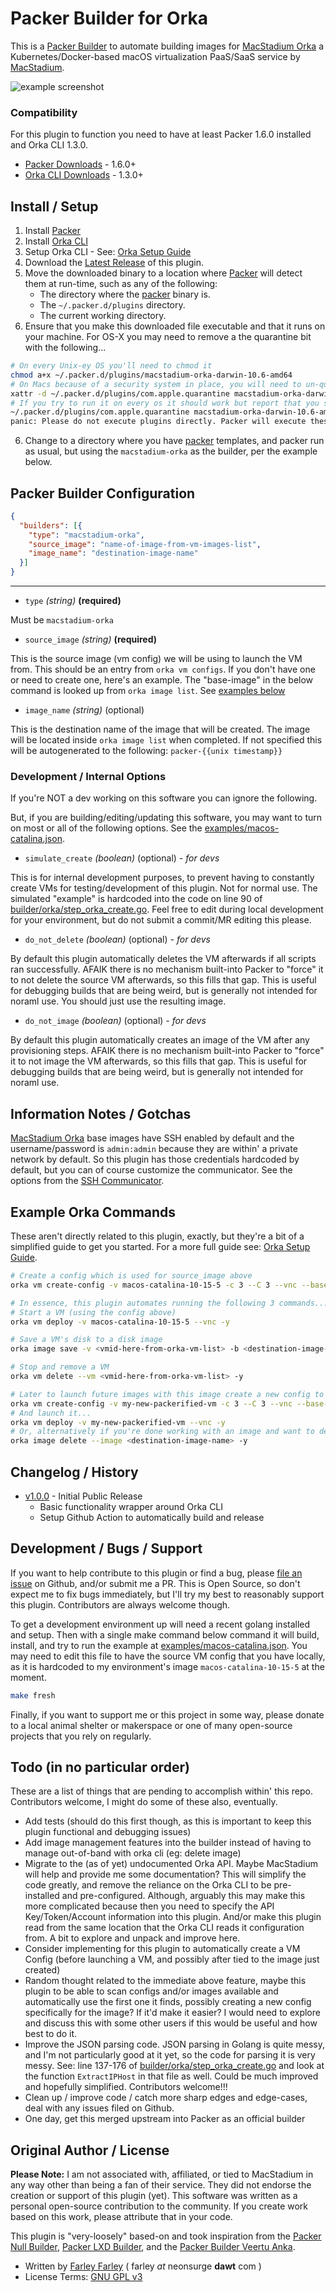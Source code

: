 # Packer Builder for Orka

This is a [Packer Builder] to automate building images for [MacStadium Orka] a Kubernetes/Docker-based macOS virtualization PaaS/SaaS service by [MacStadium].

![example screenshot](./images/screenshot1.jpg)

### Compatibility

For this plugin to function you need to have at least Packer 1.6.0 installed and Orka CLI 1.3.0.

 * [Packer Downloads] - 1.6.0+
 * [Orka CLI Downloads] - 1.3.0+

## Install / Setup

1. Install [Packer](https://www.packer.io/downloads.html)
2. Install [Orka CLI](https://orkadocs.macstadium.com/docs/downloads)
3. Setup Orka CLI - See: [Orka Setup Guide]
3. Download the [Latest Release] of this plugin.
4. Move the downloaded binary to a location where [Packer] will detect them at run-time, such as any of the following:
    * The directory where the [packer] binary is.
    * The `~/.packer.d/plugins` directory.
    * The current working directory.
5. Ensure that you make this downloaded file executable and that it runs on your machine.  For OS-X you may need to remove a the quarantine bit with the following...
```bash
# On every Unix-ey OS you'll need to chmod it
chmod a+x ~/.packer.d/plugins/macstadium-orka-darwin-10.6-amd64
# On Macs because of a security system in place, you will need to un-quarantine it
xattr -d ~/.packer.d/plugins/com.apple.quarantine macstadium-orka-darwin-10.6-amd64
# If you try to run it on every os it should work but report that you shouldn't run plugins directly
~/.packer.d/plugins/com.apple.quarantine macstadium-orka-darwin-10.6-amd64
panic: Please do not execute plugins directly. Packer will execute these for you.
```
6. Change to a directory where you have [packer] templates, and packer run as usual, but using the `macstadium-orka` as the builder, per the example below.

## Packer Builder Configuration

```json
{
  "builders": [{
    "type": "macstadium-orka",
    "source_image": "name-of-image-from-vm-images-list",
    "image_name": "destination-image-name"
  }]
}
```
---

* `type` _(string)_ **(required)**

Must be `macstadium-orka`

* `source_image` _(string)_ **(required)**

This is the source image (vm config) we will be using to launch the VM from.  This should be an entry from `orka vm configs`.  If you don't have one or need to create one, here's an example.  The "base-image" in the below command is looked up from `orka image list`.  See [examples below](#Example-Commands)

* `image_name` _(string)_ (optional)

This is the destination name of the image that will be created.  The image will be located inside `orka image list` when completed.  If not specified this will be autogenerated to the following: `packer-{{unix timestamp}}`

### Development / Internal Options

If you're NOT a dev working on this software you can ignore the following.

But, if you are building/editing/updating this software, you may want to turn on most or all of the following options.  See the [examples/macos-catalina.json](./examples/macos-catalina.json).

* `simulate_create` _(boolean)_ (optional) _*- for devs*_

This is for internal development purposes, to prevent having to constantly create VMs for testing/development of this plugin.  Not for normal use.  The simulated "example" is hardcoded into the code on line 90 of [builder/orka/step_orka_create.go](./builder/orka/step_orka_create.go).  Feel free to edit during local development for your environment, but do not submit a commit/MR editing this please.

* `do_not_delete` _(boolean)_ (optional) _*- for devs*_

By default this plugin automatically deletes the VM afterwards if all scripts ran successfully.  AFAIK there is no mechanism built-into Packer to "force" it to not delete the source VM afterwards, so this fills that gap.  This is useful for debugging builds that are being weird, but is generally not intended for noraml use.  You should just use the resulting image.

* `do_not_image` _(boolean)_ (optional) _*- for devs*_

By default this plugin automatically creates an image of the VM after any provisioning steps.  AFAIK there is no mechanism built-into Packer to "force" it to not image the VM afterwards, so this fills that gap.  This is useful for debugging builds that are being weird, but is generally not intended for noraml use.


## Information Notes / Gotchas

[MacStadium Orka] base images have SSH enabled by default and the username/password is `admin:admin` because they are within' a private network by default.  So this plugin has those credentials hardcoded by default, but you can of course customize the communicator.  See the options from the [SSH Communicator].

## Example Orka Commands

These aren't directly related to this plugin, exactly, but they're a bit of a simplified guide to get you started.  For a more full guide see: [Orka Setup Guide].

```bash
# Create a config which is used for source_image above
orka vm create-config -v macos-catalina-10-15-5 -c 3 --C 3 --vnc --base-image macos-catalina-10.15.5.img -y

# In essence, this plugin automates running the following 3 commands...
# Start a VM (using the config above)
orka vm deploy -v macos-catalina-10-15-5 --vnc -y

# Save a VM's disk to a disk image
orka image save -v <vmid-here-from-orka-vm-list> -b <destination-image-name> -y

# Stop and remove a VM
orka vm delete --vm <vmid-here-from-orka-vm-list> -y

# Later to launch future images with this image create a new config to launch...
orka vm create-config -v my-new-packerified-vm -c 3 --C 3 --vnc --base-image <destination-image-name> -y
# And launch it...
orka vm deploy -v my-new-packerified-vm --vnc -y
# Or, alternatively if you're done working with an image and want to delete it...
orka image delete --image <destination-image-name> -y
```

## Changelog / History

 * [v1.0.0] - Initial Public Release
   * Basic functionality wrapper around Orka CLI
   * Setup Github Action to automatically build and release

## Development / Bugs / Support

If you want to help contribute to this plugin or find a bug, please [file an issue] on Github, and/or submit me a PR.  This is Open Source, so don't expect me to fix bugs immediately, but I'll try my best to reasonably support this plugin.  Contributors are always welcome though.

To get a development environment up will need a recent golang installed and setup.  Then with a single make command below command it will build, install, and try to run the example at [examples/macos-catalina.json](./examples/macos-catalina.json).  You may need to edit this file to have the source VM config that you have locally, as it is hardcoded to my environment's image `macos-catalina-10-15-5` at the moment.

```bash
make fresh
```

Finally, if you want to support me or this project in some way, please donate to a local animal shelter or makerspace or one of many open-source projects that you rely on regularly.

## Todo (in no particular order)

These are a list of things that are pending to accomplish within' this repo.  Contributors welcome, I might do some of these also, eventually.

 * Add tests (should do this first though, as this is important to keep this plugin functional and debugging issues)
 * Add image management features into the builder instead of having to manage out-of-band with orka cli (eg: delete image)
 * Migrate to the (as of yet) undocumented Orka API.  Maybe MacStadium will help and provide me some documentation?  This will simplify the code greatly, and remove the reliance on the Orka CLI to be pre-installed and pre-configured.  Although, arguably this may make this more complicated because then you need to specify the API Key/Token/Account information into this plugin.  And/or make this plugin read from the same location that the Orka CLI reads it configuration from.  A bit to explore and unpack and improve here.
 * Consider implementing for this plugin to automatically create a VM Config (before launching a VM, and possibly after tied to the image just created)
 * Random thought related to the immediate above feature, maybe this plugin to be able to scan configs and/or images available and automatically use the first one it finds, possibly creating a new config specifically for the image?  If it'd make it easier?  I would need to explore and discuss this with some other users if this would be useful and how best to do it.
 * Improve the JSON parsing code.  JSON parsing in Golang is quite messy, and I'm not particularly good at it yet, so the code for parsing it is very messy.  See: line 137-176 of [builder/orka/step_orka_create.go](./builder/orka/step_orka_create.go) and look at the function `ExtractIPHost` in that file as well.  Could be much improved and hopefully simplified.  Contributors welcome!!!
 * Clean up / improve code / catch more sharp edges and edge-cases, deal with any issues filed on Github.
 * One day, get this merged upstream into Packer as an official builder

## Original Author / License

**Please Note:** I am not associated with, affiliated, or tied to MacStadium in any way other than being a fan of their service.  They did not endorse the creation or support of this plugin (yet).  This software was written as a personal open-source contribution to the community.  If you create work based on this work, please attribute that in your code.

This plugin is "very-loosely" based-on and took inspiration from the [Packer Null Builder], [Packer LXD Builder], and the [Packer Builder Veertu Anka].

* Written by [Farley Farley] ( farley _at_ neonsurge **dawt** com )
* License Terms: [GNU GPL v3]




[//]: <> (Ignore, below here are links for ease-of-use above)
[Packer]: https://www.packer.io/
[Packer Builder]: https://www.packer.io/docs/extending/custom-builders.html
[MacStadium Orka]: https://www.macstadium.com/orka
[Orka]: https://www.macstadium.com/orka
[MacStadium]: https://www.macstadium.com
[Packer Downloads]: https://www.packer.io/downloads.html
[Orka CLI Downloads]: https://orkadocs.macstadium.com/docs/downloads
[Orka Setup Guide]: https://orkadocs.macstadium.com/docs/quick-start
[Latest Release]: https://github.com/andrewfarley/packer-builder-macstadium-orka/releases
[Farley Farley]: https://github.com/andrewfarley
[GNU GPL v3]: https://choosealicense.com/licenses/gpl-3.0/
[v1.0.0]: https://github.com/andrewfarley/packer-builder-macstadium-orka/releases/tag/v1.0.0
[SSH Communicator]: https://www.packer.io/docs/communicators/ssh
[Packer Builder Veertu Anka]: https://github.com/veertuinc/packer-builder-veertu-anka
[Packer Null Builder]: https://github.com/hashicorp/packer/tree/master/builder/null
[Packer LXD Builder]: https://github.com/hashicorp/packer/tree/master/builder/lxd
[file an issue]: https://github.com/AndrewFarley/packer-builder-macstadium-orka/issues